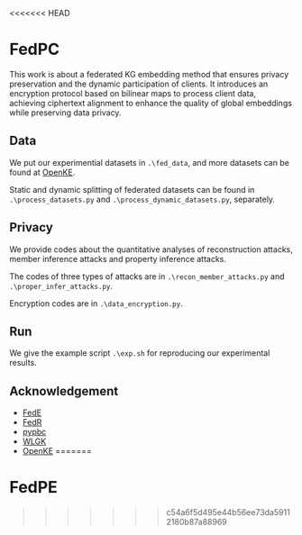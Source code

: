 <<<<<<< HEAD
# FedPC

This work is about a federated KG embedding method that ensures privacy preservation and the dynamic participation of
clients.
It introduces an encryption protocol based on bilinear maps to process client data, achieving ciphertext alignment to
enhance the quality of global embeddings while
preserving data privacy.

## Data

We put our experimential datasets in `.\fed_data`, and more datasets can be found
at [OpenKE](https://github.com/thunlp/OpenKE).

Static and dynamic splitting of federated datasets can be found in `.\process_datasets.py`
and `.\process_dynamic_datasets.py`, separately.

## Privacy

We provide codes about the quantitative analyses of reconstruction attacks, member inference attacks and property
inference attacks.

The codes of three types of attacks are in `.\recon_member_attacks.py` and `.\proper_infer_attacks.py`.

Encryption codes are in `.\data_encryption.py`.

## Run

We give the example script `.\exp.sh` for reproducing our experimental results.

## Acknowledgement

* [FedE](https://github.com/zjukg/FedE)
* [FedR](https://github.com/taokz/FedR)
* [pypbc](https://github.com/debatem1/pypbc)
* [WLGK](https://github.com/adriancaruana/py_wlgk)
* [OpenKE](https://github.com/thunlp/OpenKE)
=======
# FedPE
>>>>>>> c54a6f5d495e44b56ee73da59112180b87a88969
